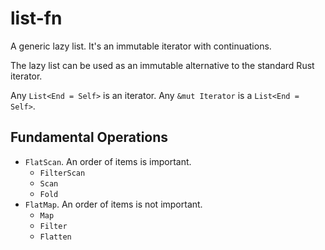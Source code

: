# list-fn

A generic lazy list. It's an immutable iterator with continuations.

The lazy list can be used as an immutable alternative to the standard Rust iterator.

Any `List<End = Self>` is an iterator. Any `&mut Iterator` is a `List<End = Self>`.

## Fundamental Operations

- `FlatScan`. An order of items is important.
  - `FilterScan`
  - `Scan`
  - `Fold`
- `FlatMap`. An order of items is not important.
  - `Map`
  - `Filter`
  - `Flatten`
